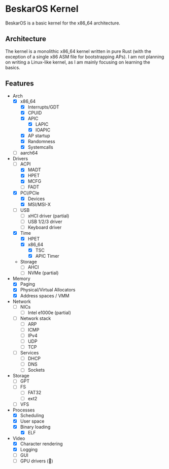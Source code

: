 # BeskarOS Kernel

BeskarOS is a basic kernel for the x86_64 architecture.

## Architecture

The kernel is a monolithic x86_64 kernel written in pure Rust (with the exception of a single x86 ASM file for bootstrapping APs).
I am not planning on writing a Linux-like kernel, as I am mainly focusing on learning the basics.

## Features

- Arch
    - [X] x86_64
        - [x] Interrupts/GDT
        - [X] CPUID
        - [X] APIC
            - [x] LAPIC
            - [X] IOAPIC
        - [x] AP startup
        - [x] Randomness
        - [x] Systemcalls
    - [ ] aarch64
- Drivers
    - [ ] ACPI
        - [x] MADT
        - [x] HPET
        - [x] MCFG
        - [ ] FADT
    - [X] PCI/PCIe
        - [x] Devices
        - [X] MSI/MSI-X
    - [ ] USB
        - [ ] xHCI driver (partial)
        - [ ] USB 1/2/3 driver
        - [ ] Keyboard driver
    - [x] Time
        - [x] HPET
        - [x] x86_64
            - [x] TSC
            - [x] APIC Timer
    - Storage
        - [ ] AHCI
        - [ ] NVMe (partial)
- Memory
    - [x] Paging
    - [x] Physical/Virtual Allocators
    - [x] Address spaces / VMM
- Network
    - [ ] NICs
        - [ ] Intel e1000e (partial)
    - [ ] Network stack
        - [ ] ARP
        - [ ] ICMP
        - [ ] IPv4
        - [ ] UDP
        - [ ] TCP
    - [ ] Services
        - [ ] DHCP
        - [ ] DNS
        - [ ] Sockets
- Storage
    - [ ] GPT
    - [ ] FS
        - [ ] FAT32
        - [ ] ext2
    - [ ] VFS
- Processes
    - [x] Scheduling
    - [X] User space
    - [X] Binary loading
        - [X] ELF
- Video
    - [x] Character rendering
    - [x] Logging
    - [ ] GUI
    - [ ] GPU drivers (🤠)

